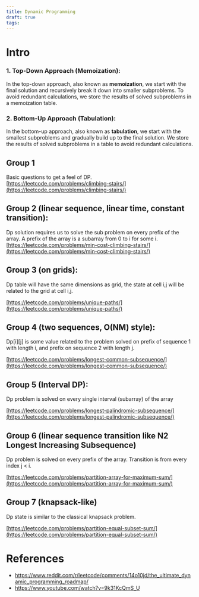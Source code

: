 ```yaml
---
title: Dynamic Programming
draft: true
tags:
---
```

# Intro
### ****1. Top-Down Approach (Memoization):****

In the top-down approach, also known as ****memoization****, we start with the final solution and recursively break it down into smaller subproblems. To avoid redundant calculations, we store the results of solved subproblems in a memoization table.

### ****2. Bottom-Up Approach (Tabulation):****

In the bottom-up approach, also known as ****tabulation****, we start with the smallest subproblems and gradually build up to the final solution. We store the results of solved subproblems in a table to avoid redundant calculations.

## Group 1

Basic questions to get a feel of DP.
[https://leetcode.com/problems/climbing-stairs/](https://leetcode.com/problems/climbing-stairs/)
## Group 2 (linear sequence, linear time, constant transition):

Dp solution requires us to solve the sub problem on every prefix of the array. A prefix of the array is a subarray from 0 to i for some i.
[https://leetcode.com/problems/min-cost-climbing-stairs/](https://leetcode.com/problems/min-cost-climbing-stairs/)

## Group 3 (on grids):

Dp table will have the same dimensions as grid, the state at cell i,j will be related to the grid at cell i,j.

[https://leetcode.com/problems/unique-paths/](https://leetcode.com/problems/unique-paths/)
## Group 4 (two sequences, O(NM) style):

Dp[i][j] is some value related to the problem solved on prefix of sequence 1 with length i, and prefix on sequence 2 with length j.

[https://leetcode.com/problems/longest-common-subsequence/](https://leetcode.com/problems/longest-common-subsequence/)
## Group 5 (Interval DP):

Dp problem is solved on every single interval (subarray) of the array

[https://leetcode.com/problems/longest-palindromic-subsequence/](https://leetcode.com/problems/longest-palindromic-subsequence/)

## Group 6 (linear sequence transition like N2 Longest Increasing Subsequence)

Dp problem is solved on every prefix of the array. Transition is from every index j < i.

[https://leetcode.com/problems/partition-array-for-maximum-sum/](https://leetcode.com/problems/partition-array-for-maximum-sum/)

## Group 7 (knapsack-like)

Dp state is similar to the classical knapsack problem.

[https://leetcode.com/problems/partition-equal-subset-sum/](https://leetcode.com/problems/partition-equal-subset-sum/)

# References

- https://www.reddit.com/r/leetcode/comments/14o10jd/the_ultimate_dynamic_programming_roadmap/
- https://www.youtube.com/watch?v=9k31KcQmS_U